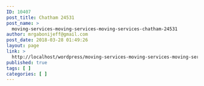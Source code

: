 ```yaml
---
ID: 10407
post_title: Chatham 24531
post_name: >
  moving-services-moving-services-moving-services-chatham-24531
author: mrgabonijeff@gmail.com
post_date: 2018-03-28 01:49:26
layout: page
link: >
  http://localhost/wordpress/moving-services-moving-services-moving-services-chatham-24531/
published: true
tags: [ ]
categories: [ ]
---
```

